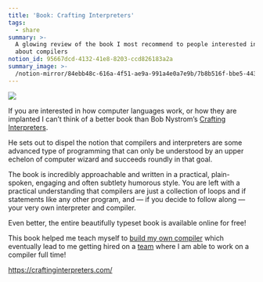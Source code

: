 ```yaml
---
title: 'Book: Crafting Interpreters'
tags:
  - share
summary: >-
  A glowing review of the book I most recommend to people interested in learning
  about compilers
notion_id: 95667dcd-4132-41e8-8203-ccd826183a2a
summary_image: >-
  /notion-mirror/84ebb48c-616a-4f51-ae9a-991a4e0a7e9b/7b8b516f-bbe5-4437-bfa5-08c769bcfa1f/Untitled.png
---
```

![](/notion-mirror/84ebb48c-616a-4f51-ae9a-991a4e0a7e9b/7b8b516f-bbe5-4437-bfa5-08c769bcfa1f/Untitled.png)

If you are interested in how computer languages work, or how they are implanted I can’t think of a better book than Bob Nystrom’s [Crafting Interpreters](https://craftinginterpreters.com/).

He sets out to dispel the notion that compilers and interpreters are some advanced type of programming that can only be understood by an upper echelon of computer wizard and succeeds roundly in that goal.

The book is incredibly approachable and written in a practical, plain-spoken, engaging and often subtlety humorous style. You are left with a practical understanding that compilers are just a collection of loops and if statements like any other program, and — if you decide to follow along — your very own interpreter and compiler.

Even better, the entire beautifully typeset book is available online for free!

This book helped me teach myself to [build my own compiler](https://jordaneldredge.com/blog/speeding-up-winamps-music-visualizer-with-webassembly/) which eventually lead to me getting hired on a [team](https://relay.dev/) where I am able to work on a compiler full time!

<https://craftinginterpreters.com/>

